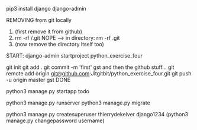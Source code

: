 pip3 install django
django-admin

REMOVING from git locally
1) (first remove it from github)
2) rm -rf <python-exercise-four>/.git   NOPE -->  in directory:   rm -rf .git
3) (now remove the directory itself too)

START:
django-admin startproject python_exercise_four

git init
git add .
git commit -m 'first'
gst
and then the github stuff...
git remote add origin git@github.com:Jitgitbit/python_exercise_four.git
git push -u origin master
gst
DONE

python3 manage.py startapp todo

python3 manage.py runserver
python3 manage.py migrate

python3 manage.py createsuperuser
thierrydekelver
django1234 (python3 manage.py changepassword username)